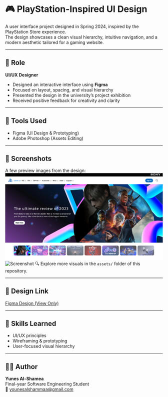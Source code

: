 # 🎮 PlayStation-Inspired UI Design

A user interface project designed in Spring 2024, inspired by the PlayStation Store experience.  
The design showcases a clean visual hierarchy, intuitive navigation, and a modern aesthetic tailored for a gaming website.

---

## 🎨 Role

**UI/UX Designer**

- Designed an interactive interface using **Figma**
- Focused on layout, spacing, and visual hierarchy
- Presented the design in the university’s project exhibition
- Received positive feedback for creativity and clarity

---

## 🧰 Tools Used

- Figma (UI Design & Prototyping)
- Adobe Photoshop (Assets Editing)

---

## 📸 Screenshots
A few preview images from the design:
![Screenshot](assets/heros.png)  
![Screenshot](assets/PLAYSTATION1.png)
🔍 Explore more visuals in the `assets/` folder of this repository.

---

## 🔗 Design Link

[Figma Design (View Only)](https://www.figma.com/proto/eQZBvBAcImpxtSkyOdF1He/SONY-PLAYSTATION?page-id=0%3A1&node-id=829-1060&starting-point-node-id=829%3A1060&t=q9KPj6qmEuuZKr4K-1)

---

## 🧠 Skills Learned

- UI/UX principles  
- Wireframing & prototyping  
- User-focused visual hierarchy

---

## 👨‍💻 Author

**Yunes Al-Shamea**  
Final-year Software Engineering Student  
📧 younesalshammaa@gmail.com  
